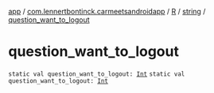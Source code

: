 [app](../../../index.md) / [com.lennertbontinck.carmeetsandroidapp](../../index.md) / [R](../index.md) / [string](index.md) / [question_want_to_logout](./question_want_to_logout.md)

# question_want_to_logout

`static val question_want_to_logout: `[`Int`](https://kotlinlang.org/api/latest/jvm/stdlib/kotlin/-int/index.html)
`static val question_want_to_logout: `[`Int`](https://kotlinlang.org/api/latest/jvm/stdlib/kotlin/-int/index.html)